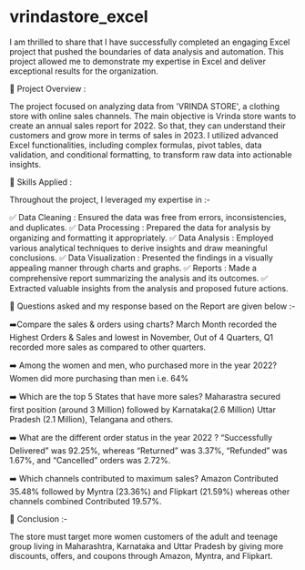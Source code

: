 # vrindastore_excel
I am thrilled to share that I have successfully completed an engaging Excel project that pushed the boundaries of data analysis and automation. This project allowed me to demonstrate my expertise in Excel and deliver exceptional results for the organization.

🔹 Project Overview :

The project focused on analyzing data from 'VRINDA STORE', a clothing store with online sales channels. The main objective is Vrinda store wants to create an annual sales report for 2022. So that, they can understand their customers and grow more in terms of sales in 2023. I utilized advanced Excel functionalities, including complex formulas, pivot tables, data validation, and conditional formatting, to transform raw data into actionable insights.

🔹 Skills Applied : 

Throughout the project, I leveraged my expertise in :- 

✅ Data Cleaning : Ensured the data was free from errors, inconsistencies, and duplicates.
✅ Data Processing : Prepared the data for analysis by organizing and formatting it appropriately.
✅ Data Analysis : Employed various analytical techniques to derive insights and draw meaningful conclusions.
✅ Data Visualization : Presented the findings in a visually appealing manner through charts and graphs.
✅ Reports : Made a comprehensive report summarizing the analysis and its outcomes.
✅ Extracted valuable insights from the analysis and proposed future actions.


🔹 Questions asked and my response based on the Report are given below :-

➡️Compare the sales & orders using charts?
March Month recorded the Highest Orders & Sales and lowest in November, Out of 4 Quarters, Q1 recorded more sales as compared to other quarters.

➡️ Among the women and men, who purchased more in the year 2022?
Women did more purchasing than men i.e. 64%

➡️ Which are the top 5 States that have more sales?
Maharastra secured first position (around 3 Million) followed by Karnataka(2.6 Million) Uttar Pradesh (2.1 Million), Telangana and others.

➡️ What are the different order status in the year 2022 ?
“Successfully Delivered” was 92.25%, whereas “Returned” was 3.37%, “Refunded” was 1.67%, and “Cancelled” orders was 2.72%.

➡️ Which channels contributed to maximum sales?
Amazon Contributed 35.48% followed by Myntra (23.36%) and Flipkart (21.59%)
whereas other channels combined Contributed 19.57%.

🔹 Conclusion :- 

The store must target more women customers of the adult and teenage group living in Maharashtra, Karnataka and Uttar Pradesh by giving more discounts, offers, and coupons through Amazon, Myntra, and Flipkart.
